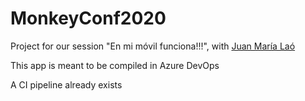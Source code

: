 # MonkeyConf2020

Project for our session "En mi móvil funciona!!!", with [Juan María Laó](https://github.com/juanlao)

This app is meant to be compiled in Azure DevOps

A CI pipeline already exists
